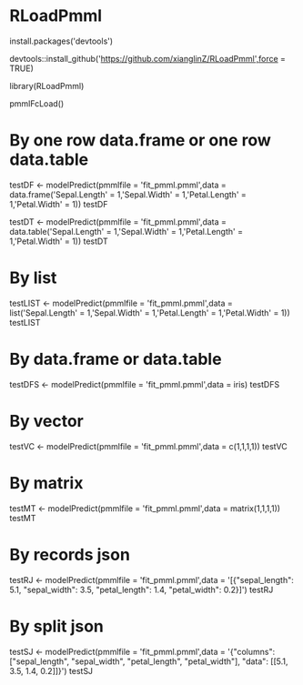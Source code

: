 # RLoadPmml

install.packages('devtools')

devtools::install_github('https://github.com/xianglinZ/RLoadPmml',force = TRUE)

library(RLoadPmml)

pmmlFcLoad()

# By one row data.frame or one row data.table
testDF <- modelPredict(pmmlfile = 'fit_pmml.pmml',data = data.frame('Sepal.Length' = 1,'Sepal.Width' = 1,'Petal.Length' = 1,'Petal.Width' = 1))
testDF

testDT <- modelPredict(pmmlfile = 'fit_pmml.pmml',data = data.table('Sepal.Length' = 1,'Sepal.Width' = 1,'Petal.Length' = 1,'Petal.Width' = 1))
testDT

# By list
testLIST <- modelPredict(pmmlfile = 'fit_pmml.pmml',data = list('Sepal.Length' = 1,'Sepal.Width' = 1,'Petal.Length' = 1,'Petal.Width' = 1))
testLIST

# By data.frame or data.table
testDFS <- modelPredict(pmmlfile = 'fit_pmml.pmml',data = iris)
testDFS

# By vector
testVC <- modelPredict(pmmlfile = 'fit_pmml.pmml',data = c(1,1,1,1))
testVC

# By matrix
testMT <- modelPredict(pmmlfile = 'fit_pmml.pmml',data = matrix(1,1,1,1))
testMT

# By records json
testRJ <- modelPredict(pmmlfile = 'fit_pmml.pmml',data = '[{"sepal_length": 5.1, "sepal_width": 3.5, "petal_length": 1.4, "petal_width": 0.2}]')
testRJ

# By split json
testSJ <- modelPredict(pmmlfile = 'fit_pmml.pmml',data = '{"columns": ["sepal_length", "sepal_width", "petal_length", "petal_width"], "data": [[5.1, 3.5, 1.4, 0.2]]}')
testSJ
